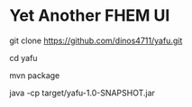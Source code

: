 
# Yet Another FHEM UI

git clone https://github.com/dinos4711/yafu.git 

cd yafu

mvn package 

java -cp target/yafu-1.0-SNAPSHOT.jar
